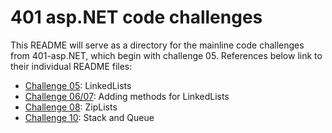 # 401 asp.NET code challenges

This README will serve as a directory for the mainline code challenges from 401-asp.NET, which begin with challenge 05. References below link to their individual README files:

- [Challenge 05](./DataStructuresDocs/README05.md): LinkedLists
- [Challenge 06/07](./DataStructuresDocs/README0607.md): Adding methods for LinkedLists
- [Challenge 08](./CodeChallengesDocs/README08.md): ZipLists
- [Challenge 10](./DataStructuresDocs/README10.md): Stack and Queue
